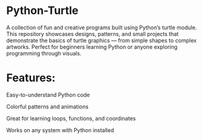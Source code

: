 # Python-Turtle
A collection of fun and creative programs built using Python’s turtle module. This repository showcases designs, patterns, and small projects that demonstrate the basics of turtle graphics — from simple shapes to complex artworks. Perfect for beginners learning Python or anyone exploring programming through visuals.

# Features:

Easy-to-understand Python code

Colorful patterns and animations

Great for learning loops, functions, and coordinates

Works on any system with Python installed
